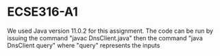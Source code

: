 # ECSE316-A1

We used Java version 11.0.2 for this assignment.
The code can be run by issuing the command "javac DnsClient.java" 
then the command "java DnsClient query" where "query" represents the inputs
